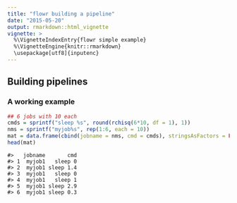 ```yaml
---
title: "flowr building a pipeline"
date: "2015-05-20"
output: rmarkdown::html_vignette
vignette: >
  %\VignetteIndexEntry{flowr simple example}
  %\VignetteEngine{knitr::rmarkdown}
  \usepackage[utf8]{inputenc}
---
```


## Building pipelines



### A working example


```r
## 6 jobs with 10 each
cmds = sprintf("sleep %s", round(rchisq(6*10, df = 1), 1))
nms = sprintf("myjob%s", rep(1:6, each = 10))
mat = data.frame(cbind(jobname = nms, cmd = cmds), stringsAsFactors = FALSE)
head(mat)
```

```
#>   jobname       cmd
#> 1  myjob1   sleep 0
#> 2  myjob1 sleep 1.4
#> 3  myjob1   sleep 0
#> 4  myjob1   sleep 1
#> 5  myjob1 sleep 2.9
#> 6  myjob1 sleep 0.3
```

